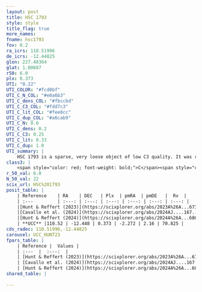 ```yaml
---
layout: post
title: HSC 1793
style: style
title_flag: true
more_names: 
fname: hsc1793
fov: 0.2
ra_icrs: 110.51996
de_icrs: -12.44825
glon: 227.48364
glat: 1.00687
r50: 6.0
plx: 0.373
UTI: "0.22"
UTI_COLOR: "#fcd0bf"
UTI_C_N_COL: "#e0a6b3"
UTI_C_dens_COL: "#fbccbd"
UTI_C_C3_COL: "#fdd7c3"
UTI_C_lit_COL: "#fee8cc"
UTI_C_dup_COL: "#a6cab9"
UTI_C_N: 0.0
UTI_C_dens: 0.2
UTI_C_C3: 0.25
UTI_C_lit: 0.33
UTI_C_dup: 1.0
UTI_summary: |
    HSC 1793 is a sparse, very loose object of low C3 quality. It was recently reported in the literature.<br><br><span style="color: #99180f; font-weight: bold;">Warning: </span>contains less than 25 stars with <i>P>0.5</i> estimated.
class3: |
    <span style="color: red; font-weight: bold;">C</span><span style="color: red; font-weight: bold;">C</span>
r_50_val: 6.0
N_50_val: 22
scix_url: HSC%201793
posit_table: |
    | Reference    | RA    | DEC   | Plx  | pmRA  | pmDE   |  Rv  |
    | :---         | :---: | :---: | :---: | :---: | :---: | :---: |
    |[Hunt & Reffert (2023)](https://scixplorer.org/abs/2023A%26A...673A.114H) | 110.519 | -12.45 | 0.38 | -2.241 | 2.136 | 59.925 |
    |[Cavallo et al. (2024)](https://scixplorer.org/abs/2024AJ....167...12C) | 110.255 | -12.091 | 0.381 | -- | -- | -- |
    |[Hunt & Reffert (2024)](https://scixplorer.org/abs/2024A%26A...686A..42H) | 110.519 | -12.45 | 0.38 | -2.241 | 2.136 | 59.925 |
    | **UCC** |110.52 | -12.448 | 0.373 | -2.272 | 2.16 | 70.825 | 
cds_radec: 110.51996,-12.44825
carousel: UCC_HUNT23
fpars_table: |
    | Reference |  Values |
    | :---  |  :---:  |
    | [Hunt & Reffert (2023)](https://scixplorer.org/abs/2023A%26A...673A.114H) | `AV50=0.48, diffAV50=1.716, MOD50=11.855, logAge50=8.614` |
    | [Cavallo et al. (2024)](https://scixplorer.org/abs/2024AJ....167...12C) | `AV50=1.1, dMod50=11.79, logAge50=8.19, [Fe/H]50=-0.19` |
    | [Hunt & Reffert (2024)](https://scixplorer.org/abs/2024A%26A...686A..42H) | `MassJ=102.769` |
shared_table: |
    
---
```

